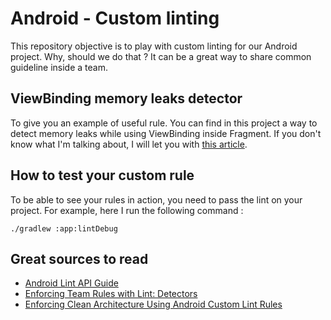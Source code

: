 # Android - Custom linting

This repository objective is to play with custom linting for our Android project. Why, should we do that ?
It can be a great way to share common guideline inside a team.

## ViewBinding memory leaks detector

To give you an example of useful rule. You can find in this project a way to detect memory leaks while
using ViewBinding inside Fragment. If you don't know what I'm talking about, I will let you with [this article](https://proandroiddev.com/avoiding-memory-leaks-when-using-data-binding-and-view-binding-3b91d571c150).

## How to test your custom rule

To be able to see your rules in action, you need to pass the lint on your project. For example, here I run the following command :

```
./gradlew :app:lintDebug
```

## Great sources to read

- [Android Lint API Guide](http://googlesamples.github.io/android-custom-lint-rules/api-guide.html#writingalintcheck:basics/analyzingkotlinandjavacode/uast)
- [Enforcing Team Rules with Lint: Detectors](https://zarah.dev/2020/11/19/todo-detector.html)
- [Enforcing Clean Architecture Using Android Custom Lint Rules](https://proandroiddev.com/enforcing-clean-architecture-using-android-custom-lint-rules-aa8fc1708c59)
